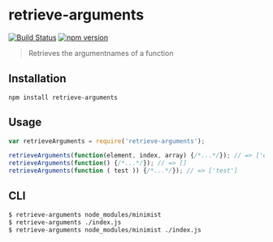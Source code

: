 retrieve-arguments
==================
[![Build Status](https://travis-ci.org/stoeffel/retrieve-arguments.svg)](https://travis-ci.org/stoeffel/retrieve-arguments) [![npm version](https://badge.fury.io/js/retrieve-arguments.svg)](http://badge.fury.io/js/retrieve-arguments)

> Retrieves the argumentnames of a function

Installation
------------

`npm install retrieve-arguments`

Usage
-----

```js
var retrieveArguments = require('retrieve-arguments');

retrieveArguments(function(element, index, array) {/*...*/}); // => ['element', 'index', 'array']
retrieveArguments(function() {/*...*/}); // => []
retrieveArguments(function ( test )) {/*...*/}); // => ['test']
```

CLI
---

```bash
$ retrieve-arguments node_modules/minimist
$ retrieve-arguments ./index.js
$ retrieve-arguments node_modules/minimist ./index.js
```

